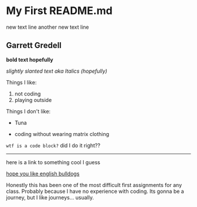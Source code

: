 # My First README.md
new text line
another new text line


## Garrett Gredell

**bold text hopefully**

*slightly slanted text aka Italics (hopefully)*


Things I like:
1. not coding
2. playing outside


Things I don't like:

- Tuna

- coding without wearing matrix clothing

`wtf is a code block?`
did I do it right??


---
here is a link to something cool I guess

[hope you like english bulldogs](https://www.youtube.com/watch?v=nyZk6CGdfhM&t=383s)


Honestly this has been one of the most difficult first assignments for any class. Probably because I have no experience with coding. Its gonna be a journey, but I like journeys... usually.
